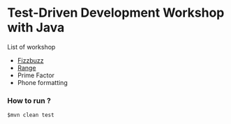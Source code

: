 # Test-Driven Development Workshop with Java

List of workshop

* [Fizzbuzz](https://github.com/up1/java-tdd-workshop/tree/master/fizzbuzz)
* [Range](https://github.com/up1/java-tdd-workshop/tree/master/range)
* Prime Factor
* Phone formatting



### How to run ?
```
$mvn clean test
```
